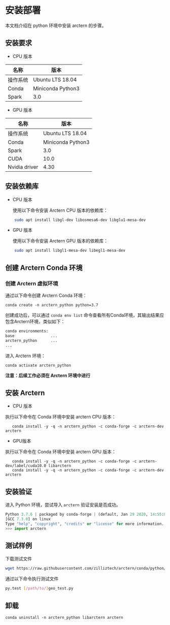 # 安装部署
本文档介绍在 python 环境中安装 arctern 的步骤。

## 安装要求

* CPU 版本

|  名称    |   版本     |
| ---------- | ------------ |
| 操作系统 |Ubuntu LTS 18.04|
| Conda  | Miniconda Python3  |
| Spark | 3.0  |


* GPU 版本

|  名称    |   版本     |
| ---------- | ------------ |
| 操作系统 |Ubuntu LTS 18.04|
| Conda | Miniconda Python3  |
| Spark | 3.0  |
|CUDA|10.0|
|Nvidia driver|4.30|



## 安装依赖库


* CPU 版本

  使用以下命令安装 Arctern CPU 版本的依赖库：
```bash
    sudo apt install libgl-dev libosmesa6-dev libglu1-mesa-dev
```

* GPU 版本


  使用以下命令安装 Arctern GPU 版本的依赖库：
```bash
    sudo apt install libgl1-mesa-dev libegl1-mesa-dev
```



## 创建 Arctern Conda 环境

### 创建 Arctern 虚拟环境

通过以下命令创建 Arctern Conda 环境：

`conda create -n arctern_python python=3.7`

创建成功后，可以通过 `conda env list` 命令查看所有Conda环境，其输出结果应包含Arctern环境，类似如下：
  
  ```bash
  conda environments:
  base                ...
  arctern_python      ...
  ...
  ```

 进入 Arctern 环境：

  `conda activate arctern_python`


**注意：后续工作必须在 Arctern 环境中进行**

## 安装 Arctern


* CPU 版本
  
执行以下命令在 Conda 环境中安装 arctern CPU 版本：

```shell
   conda install -y -q -n arctern_python -c conda-forge -c arctern-dev arctern
```

* GPU版本
  
执行以下命令在 Conda 环境中安装 arctern GPU 版本：

```shell
   conda install -y -q -n arctern_python -c conda-forge -c arctern-dev/label/cuda10.0 libarctern
   conda install -y -q -n arctern_python -c conda-forge -c arctern-dev arctern
```

## 安装验证

进入 Python 环境，尝试导入 `arctern` 验证安装是否成功。

```python
Python 3.7.6 | packaged by conda-forge | (default, Jan 29 2020, 14:55:04)
[GCC 7.3.0] on linux
Type "help", "copyright", "credits" or "license" for more information.
>>> import arctern
```

## 测试样例

下载测试文件
```bash
wget https://raw.githubusercontent.com/zilliztech/arctern/conda/python/tests/geo/geo_test.py
```

通过以下命令执行测试文件
```bash
py.test [/path/to/]geo_test.py
```

## 卸载

```shell
conda uninstall -n arctern_python libarctern arctern
```
